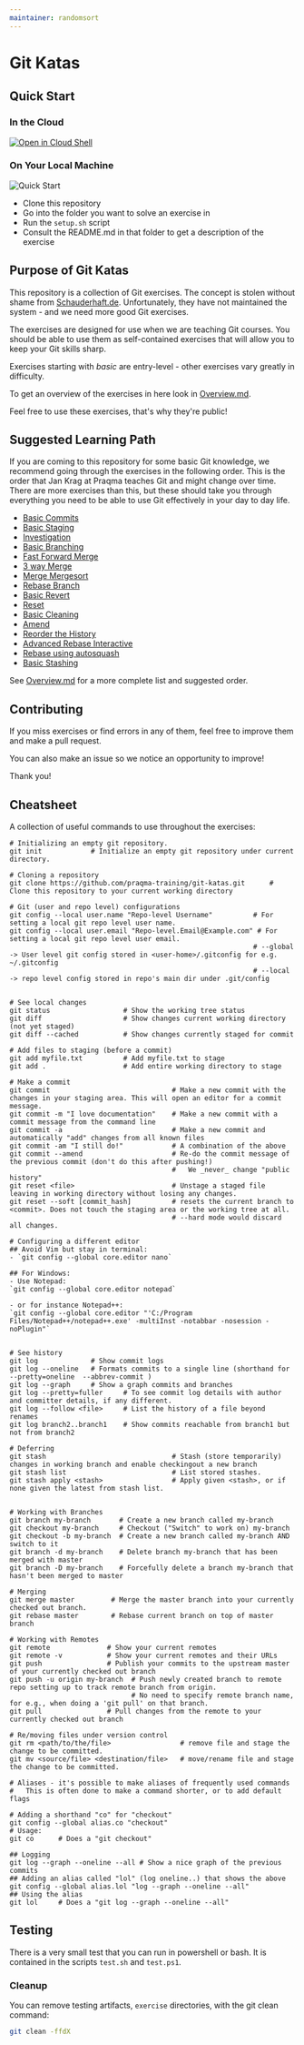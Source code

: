 ```yaml
---
maintainer: randomsort
---
```

# Git Katas

## Quick Start

### In the Cloud

[![Open in Cloud Shell](https://gstatic.com/cloudssh/images/open-btn.svg)](https://console.cloud.google.com/cloudshell/editor?cloudshell_git_repo=https://github.com/praqma-training/git-katas.git)

### On Your Local Machine

![Quick Start](/images/quickstart.gif)

- Clone this repository
- Go into the folder you want to solve an exercise in
- Run the `setup.sh` script
- Consult the README.md in that folder to get a description of the exercise

## Purpose of Git Katas

This repository is a collection of Git exercises.
The concept is stolen without shame from [Schauderhaft.de](http://blog.schauderhaft.de/gitkata/).
Unfortunately, they have not maintained the system - and we need more good Git exercises.

The exercises are designed for use when we are teaching Git courses. You should be able to use them as self-contained exercises that will allow you to keep your Git skills sharp.

Exercises starting with _basic_ are entry-level - other exercises vary greatly in difficulty.

To get an overview of the exercises in here look in [Overview.md](Overview.md).

Feel free to use these exercises, that's why they're public!

## Suggested Learning Path

If you are coming to this repository for some basic Git knowledge, we recommend going through the exercises in the following order.
This is the order that Jan Krag at Praqma teaches Git and might change over time. There are more exercises than this, but these should take you through
everything you need to be able to use Git effectively in your day to day life.

- [Basic Commits](./basic-commits/README.md)
- [Basic Staging](./basic-staging/README.md)
- [Investigation](./investigation/README.md)
- [Basic Branching](./basic-branching/README.md)
- [Fast Forward Merge](./ff-merge/README.md)
- [3 way Merge](./3-way-merge/README.md)
- [Merge Mergesort](./merge-mergesort/README.md)
- [Rebase Branch](./rebase-branch/README.md)
- [Basic Revert](./basic-revert/README.md)
- [Reset](./reset/README.md)
- [Basic Cleaning](./basic-cleaning/README.md)
- [Amend](./amend/README.md)
- [Reorder the History](./reorder-the-history/README.md)
- [Advanced Rebase Interactive](./advanced-rebase-interactive/README.md)
- [Rebase using autosquash](./rebase-interactive-autosquash/README.md)
- [Basic Stashing](./basic-stashing/README.md)

See [Overview.md](Overview.md) for a more complete list and suggested order.

## Contributing

If you miss exercises or find errors in any of them, feel free to improve them and make a pull request.

You can also make an issue so we notice an opportunity to improve!

Thank you!

## Cheatsheet

A collection of useful commands to use throughout the exercises:

```shell
# Initializing an empty git repository.
git init            # Initialize an empty git repository under current directory.

# Cloning a repository
git clone https://github.com/praqma-training/git-katas.git      # Clone this repository to your current working directory

# Git (user and repo level) configurations
git config --local user.name "Repo-level Username"          # For setting a local git repo level user name.
git config --local user.email "Repo-level.Email@Example.com" # For setting a local git repo level user email.
                                                            # --global -> User level git config stored in <user-home>/.gitconfig for e.g. ~/.gitconfig
                                                            # --local -> repo level config stored in repo's main dir under .git/config


# See local changes
git status                  # Show the working tree status
git diff                    # Show changes current working directory (not yet staged)
git diff --cached           # Show changes currently staged for commit

# Add files to staging (before a commit)
git add myfile.txt          # Add myfile.txt to stage
git add .                   # Add entire working directory to stage

# Make a commit
git commit                              # Make a new commit with the changes in your staging area. This will open an editor for a commit message.
git commit -m "I love documentation"    # Make a new commit with a commit message from the command line
git commit -a                           # Make a new commit and automatically "add" changes from all known files
git commit -am "I still do!"            # A combination of the above
git commit --amend                      # Re-do the commit message of the previous commit (don't do this after pushing!)
                                        #   We _never_ change "public history"
git reset <file>                        # Unstage a staged file leaving in working directory without losing any changes.
git reset --soft [commit_hash]          # resets the current branch to <commit>. Does not touch the staging area or the working tree at all.
                                        # --hard mode would discard all changes.

# Configuring a different editor
## Avoid Vim but stay in terminal:
- `git config --global core.editor nano`

## For Windows:
- Use Notepad:
`git config --global core.editor notepad`

- or for instance Notepad++:
`git config --global core.editor "'C:/Program Files/Notepad++/notepad++.exe' -multiInst -notabbar -nosession -noPlugin"`


# See history
git log             # Show commit logs
git log --oneline   # Formats commits to a single line (shorthand for --pretty=oneline  --abbrev-commit )
git log --graph     # Show a graph commits and branches
git log --pretty=fuller     # To see commit log details with author and committer details, if any different.
git log --follow <file>     # List the history of a file beyond renames
git log branch2..branch1    # Show commits reachable from branch1 but not from branch2

# Deferring
git stash                               # Stash (store temporarily) changes in working branch and enable checkingout a new branch
git stash list                          # List stored stashes.
git stash apply <stash>                 # Apply given <stash>, or if none given the latest from stash list.


# Working with Branches
git branch my-branch       # Create a new branch called my-branch
git checkout my-branch     # Checkout ("Switch" to work on) my-branch
git checkout -b my-branch  # Create a new branch called my-branch AND switch to it
git branch -d my-branch    # Delete branch my-branch that has been merged with master
git branch -D my-branch    # Forcefully delete a branch my-branch that hasn't been merged to master

# Merging
git merge master         # Merge the master branch into your currently checked out branch.
git rebase master        # Rebase current branch on top of master branch

# Working with Remotes
git remote              # Show your current remotes
git remote -v           # Show your current remotes and their URLs
git push                # Publish your commits to the upstream master of your currently checked out branch
git push -u origin my-branch  # Push newly created branch to remote repo setting up to track remote branch from origin.
                              # No need to specify remote branch name, for e.g., when doing a 'git pull' on that branch.
git pull                # Pull changes from the remote to your currently checked out branch

# Re/moving files under version control
git rm <path/to/the/file>                 # remove file and stage the change to be committed.
git mv <source/file> <destination/file>   # move/rename file and stage the change to be committed.

# Aliases - it's possible to make aliases of frequently used commands
#   This is often done to make a command shorter, or to add default flags

# Adding a shorthand "co" for "checkout"
git config --global alias.co "checkout"
# Usage:
git co      # Does a "git checkout"

## Logging
git log --graph --oneline --all # Show a nice graph of the previous commits
## Adding an alias called "lol" (log oneline..) that shows the above
git config --global alias.lol "log --graph --oneline --all"
## Using the alias
git lol     # Does a "git log --graph --oneline --all"
```

## Testing

There is a very small test that you can run in powershell or bash.
It is contained in the scripts `test.sh` and `test.ps1`.

### Cleanup

You can remove testing artifacts, `exercise` directories, with the git clean command:

```sh
git clean -ffdX
```
